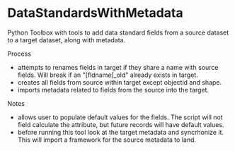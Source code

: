 # DataStandardsWithMetadata
Python Toolbox with tools to add data standard fields from a source dataset to a target dataset, along with metadata.

Process
- attempts to renames fields in target if they share a name with source fields. Will break if an "[fldname]_old" already exists in target.
- creates all fields from source within target except objectid and shape.
- imports metadata related to fields from the source into the target.

Notes
- allows user to populate default values for the fields. The script will not field calculate the attribute, but future records will have default values.
- before running this tool look at the target metadata and syncrhonize it. This will import a framework for the source metadata to land.
